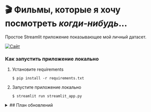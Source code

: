 # 🎬 Фильмы, которые я хочу посмотреть ***когди-нибудь***...

Простое Streamlit приложение показывающее мой личный датасет. 

[![Сайт](https://static.streamlit.io/badges/streamlit_badge_black_white.svg)](https://movies-table.streamlit.app/)
<!-- [My App at Streamlit](https://movies-table.streamlit.app/)  -->

### Как запустить приложение локально

1. Установите requirements

   ```
   $ pip install -r requirements.txt
   ```

2. Запустите приложение локально

   ```
   $ streamlit run streamlit_app.py
   ```

<!-- ## План обновлений -->
<!-- ### Версия 0.2 (Планируется) -->

<details>
   <summary>## План обновлений</summary>
   <p>
      - [ ] При нажатии на ячейку выделять всю строку
      - [ ] Улучшить производительность базы данных
      - [ ] Возможно перейти на бд, а не csv
      - [ ] Добавление нового фильма
      - [x] ~~Не открывались ссылки внизу~~
   </p>
</details>